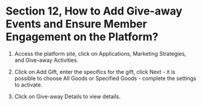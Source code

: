 # Section 12, How to Add Give-away Events and Ensure Member Engagement on the Platform?

1. Access the platform site, click on Applications, Marketing Strategies, and Give-away Activities.

2. Click on Add Gift, enter the specifics for the gift, click Next - it is possible to choose All Goods or Specified Goods - complete the settings to activate.

3. Click on Give-away Details to view details.